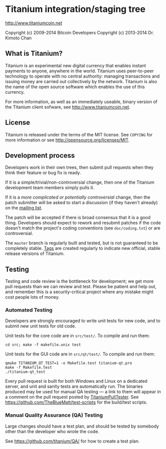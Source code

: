Titanium integration/staging tree
================================

http://www.titaniumcoin.net

Copyright (c) 2009-2014 Bitcoin Developers
Copyright (c) 2013-2014 Dr. Kimoto Chan

What is Titanium?
----------------

Titanium is an experimental new digital currency that enables instant payments to
anyone, anywhere in the world. Titanium uses peer-to-peer technology to operate
with no central authority: managing transactions and issuing money are carried
out collectively by the network. Titanium is also the name of the open source
software which enables the use of this currency.

For more information, as well as an immediately useable, binary version of
the Titanium client sofware, see http://www.titaniumcoin.net.

License
-------

Titanium is released under the terms of the MIT license. See `COPYING` for more
information or see http://opensource.org/licenses/MIT.

Development process
-------------------

Developers work in their own trees, then submit pull requests when they think
their feature or bug fix is ready.

If it is a simple/trivial/non-controversial change, then one of the Titanium
development team members simply pulls it.

If it is a *more complicated or potentially controversial* change, then the patch
submitter will be asked to start a discussion (if they haven't already) on the
[mailing list](http://sourceforge.net/mailarchive/forum.php?forum_name=titaniumcoin).

The patch will be accepted if there is broad consensus that it is a good thing.
Developers should expect to rework and resubmit patches if the code doesn't
match the project's coding conventions (see `doc/coding.txt`) or are
controversial.

The `master` branch is regularly built and tested, but is not guaranteed to be
completely stable. [Tags](https://github.com/TitaniumCoin/titanium/tags) are created
regularly to indicate new official, stable release versions of Titanium.

Testing
-------

Testing and code review is the bottleneck for development; we get more pull
requests than we can review and test. Please be patient and help out, and
remember this is a security-critical project where any mistake might cost people
lots of money.

### Automated Testing

Developers are strongly encouraged to write unit tests for new code, and to
submit new unit tests for old code.

Unit tests for the core code are in `src/test/`. To compile and run them:

    cd src; make -f makefile.unix test

Unit tests for the GUI code are in `src/qt/test/`. To compile and run them:

    qmake TITANIUM_QT_TEST=1 -o Makefile.test titanium-qt.pro
    make -f Makefile.test
    ./titanium-qt_test

Every pull request is built for both Windows and Linux on a dedicated server,
and unit and sanity tests are automatically run. The binaries produced may be
used for manual QA testing — a link to them will appear in a comment on the
pull request posted by [TitaniumPullTester](https://github.com/TitaniumPullTester). See https://github.com/TheBlueMatt/test-scripts
for the build/test scripts.

### Manual Quality Assurance (QA) Testing

Large changes should have a test plan, and should be tested by somebody other
than the developer who wrote the code.

See https://github.com/titanium/QA/ for how to create a test plan.

